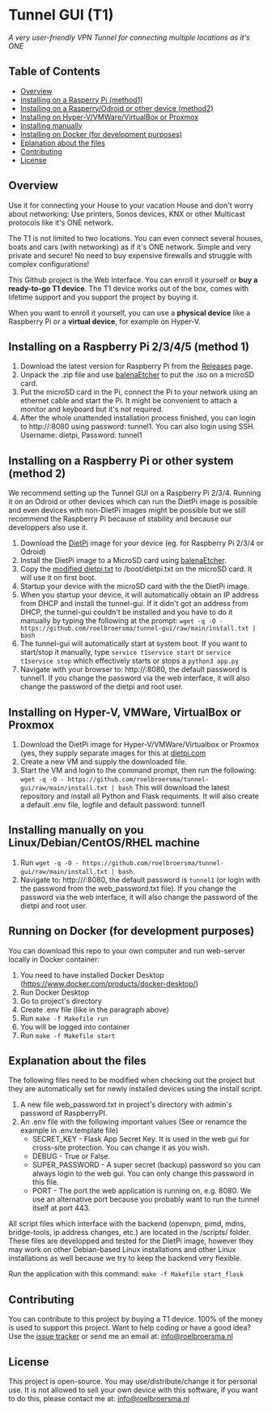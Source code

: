 # Tunnel GUI (T1)
_A very user-friendly VPN Tunnel for connecting multiple locations as it's ONE_

## Table of Contents
- [Overview](#overview)
- [Installing on a Rasperry Pi (method1)](#installing-on-a-raspberry-pi-2345-method-1)
- [Installing on a Rasperry/Odroid or other device (method2)](#installing-on-a-raspberry-pi-or-other-system-method-2)
- [Installing on Hyper-V/VMWare/VirtualBox or Proxmox](#installing-on-hyper-v-vmware-virtualbox-or-proxmox)
- [Installing manually](#installing-manually-on-you-LinuxDebianCentOSRHEL-machine)
- [Installing on Docker (for development purposes)](#running-on-docker-for-development-purposes)
- [Eplanation about the files](#explanation-about-the-files)
- [Contributing](#contributing)
- [License](#license)

## Overview
Use it for connecting your House to your vacation House and don't worry about networking: Use printers, Sonos devices, KNX or other Multicast protocols like it's ONE network.

The T1 is not limited to two locations. You can even connect several houses, boats and cars (with networking) as if it's ONE network. Simple and very private and secure! No need to buy expensive firewalls and struggle with complex configurations!

This Github project is the Web Interface. You can enroll it yourself or **buy a ready-to-go T1 device**. The T1 device works out of the box, comes with lifetime support and you support the project by buying it.

When you want to enroll it yourself, you can use a **physical device** like a Raspberry Pi or a **virtual device**, for example on Hyper-V.


## Installing on a Raspberry Pi 2/3/4/5 (method 1)
1. Download the latest version for Raspberry Pi from the [Releases](https://github.com/roelbroersma/tunnel-gui/releases) page.
2. Unpack the .zip file and use [balenaEtcher](https://www.balena.io/etcher/) to put the .iso on a microSD card.
3. Put the microSD card in the Pi, connect the Pi to your network using an ethernet cable and start the Pi. It might be convenient to attach a monitor and keyboard but it's not required.
4. After the whole unattended installation process finished, you can login to http://<ip address>:8080 using password: tunnel1. You can also login using SSH. Username: dietpi, Password: tunnel1

## Installing on a Raspberry Pi or other system (method 2)
We recommend setting up the Tunnel GUI on a Raspberry Pi 2/3/4. Running it on an Odroid or other devices which can run the DietPi image is possible and even devices with non-DietPi images might be possible but we still recommend the Raspberry Pi because of stability and because our developpers also use it.
1. Download the [DietPi](https://dietpi.com/) image for your device (eg. for Raspberry Pi 2/3/4 or Odroid)
2. Install the DietPi image to a MicroSD card using [balenaEtcher](https://www.balena.io/etcher/).
3. Copy the [modified dietpi.txt](https://github.com/roelbroersma/tunnel-gui/blob/main/install/dietpi/dietpi.txt) to /boot/dietpi.txt on the microSD card. It will use it on first boot.
4. Startup your device with the microSD card with the the DietPi image.
5. When you startup your device, it will automatically obtain an IP address from DHCP and install the tunnel-gui. If it didn't got an address from DHCP, the tunnel-gui couldn't be installed and you have to do it manually by typing the following at the prompt:
`wget -q -O - https://github.com/roelbroersma/tunnel-gui/raw/main/install.txt | bash`
6. The tunnel-gui will automatically start at system boot. If you want to start/stop it manually, type `service t1service start` or `service t1service stop` which effectively starts or stops a `python3 app.py`
7. Navigate with your browser to: http://<ip address of Pi>:8080, the default password is tunnel1. If you change the password via the web interface, it will also change the password of the dietpi and root user.


## Installing on Hyper-V, VMWare, VirtualBox or Proxmox
1. Download the DietPi image for Hyper-V/VMWare/Virtualbox or Proxmox (yes, they supply separate images for this at [dietpi.com](https://www.dietpi.com)
2. Create a new VM and supply the downloaded file.
3. Start the VM and login to the command prompt, then run the following: `wget -q -O - https://github.com/roelbroersma/tunnel-gui/raw/main/install.txt | bash`
This will download the latest repository and install all Python and Flask requiments. It will also create a default .env file, logfile and default password: tunnel1


## Installing manually on you Linux/Debian/CentOS/RHEL machine
1. Run `wget -q -O - https://github.com/roelbroersma/tunnel-gui/raw/main/install.txt | bash`.
2. Navigate to: http:///<ip address of Pi>:8080, the default password is `tunnel1` (or login with the password from the web_password.txt file). If you change the password via the web interface, it will also change the password of the dietpi and root user.


## Running on Docker (for development purposes)
You can download this repo to your own computer and run web-server locally in Docker container:
 1. You need to have installed Docker Desktop (https://www.docker.com/products/docker-desktop/)
 2. Run Docker Desktop
 3. Go to project's directory
 3. Create .env file (like in the paragraph above)
 4. Run `make -f Makefile run`
 5. You will be logged into container
 6. Run `make -f Makefile start`


## Explanation about the files
The following files need to be modified when checking out the project but they are automatically set for newly installed devices using the install script.
 1. A new file web_password.txt in project's directory with admin's password of RaspberryPI.
 2. An .env file with the following important values (See or renamce the example in .env.template file)
    * SECRET_KEY - Flask App Secret Key. It is used in the web gui for cross-site protection. You can change it as you wish.
    * DEBUG - True or False.
    * SUPER_PASSWORD - A super secret (backup) password so you can always login to the web gui. You can only change this password in this file.
    * PORT - The port the web application is running on, e.g. 8080. We use an alternative port because you probably want to run the tunnel itself at port 443.

All script files which interface with the backend (openvpn, pimd, mdns, bridge-tools, ip address changes, etc.) are located in the /scripts/ folder. These files are developped and tested for the DietPi image, however they may work on other Debian-based Linux installations and other Linux installations as well because we try to keep the backend very flexible.

Run the application with this command:
`make -f Makefile start_flask`

## Contributing
You can contribute to this project by buying a T1 device. 100% of the money is used to support this project.
Want to help coding or have a good idea? Use the [issue tracker](https://github.com/roelbroersma/tunnel-gui/issues) or send me an email at: info@roelbroersma.nl

## License
This project is open-source. You may use/distribute/change it for personal use.
It is not allowed to sell your own device with this software, if you want to do this, please contact me at: info@roelbroersma.nl

